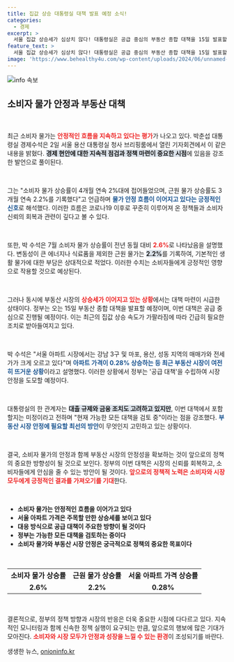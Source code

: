 ```yaml
---
title: 집값 상승 대통령실 대책 발표 예정 소식!
categories:
  - 경제
excerpt: >
  서울 집값 상승세가 심상치 않다! 대통령실은 공급 중심의 부동산 종합 대책을 15일 발표할 예정이며, 소비자 물가는 안정 흐름을 이어가고 있다. 관심이 집중되는 이 두 가지 경제 현안이 어떤 변화를 가져올지 주목해보자!
feature_text: >
  서울 집값 상승세가 심상치 않다! 대통령실은 공급 중심의 부동산 종합 대책을 15일 발표할 예정이며, 소비자 물가는 안정 흐름을 이어가고 있다. 관심이 집중되는 이 두 가지 경제 현안이 어떤 변화를 가져올지 주목해보자!
image: 'https://www.behealthy4u.com/wp-content/uploads/2024/06/unnamed-file.png'
---
```


<p><img src="https://www.behealthy4u.com/wp-content/uploads/2024/06/unnamed-file.png" alt="info 속보" /></p>

<h2 data-ke-size="size26">소비자 물가 안정과 부동산 대책</h2>

<p data-ke-size="size16">&nbsp;</p>

<p>최근 소비자 물가는 <b><span style="color: #ee2323;">안정적인 흐름을 지속하고 있다는 평가</span></b>가 나오고 있다. 박춘섭 대통령실 경제수석은 2일 서울 용산 대통령실 청사 브리핑룸에서 열린 기자회견에서 이 같은 내용을 밝혔다. <b><span style="background-color: #21538527;">경제 현안에 대한 지속적 점검과 정책 마련이 중요한 시점</span></b>에 있음을 강조한 발언으로 풀이된다. </p>

<p data-ke-size="size16">&nbsp;</p>

<p>그는 "소비자 물가 상승률이 4개월 연속 2%대에 접어들었으며, 근원 물가 상승률도 3개월 연속 2.2%를 기록했다"고 언급하며 <b><span style="color: #1a5490;">물가 안정 흐름이 이어지고 있다는 긍정적인 신호</span></b>로 해석했다. 이러한 흐름은 코로나19 이후로 꾸준히 이루어져 온 정책들과 소비자 신뢰의 회복과 관련이 깊다고 볼 수 있다.</p>

<p data-ke-size="size16">&nbsp;</p>

<p>또한, 박 수석은 7월 소비자 물가 상승률이 전년 동월 대비 <b><span style="color: #ee2323;">2.6%</b></span>로 나타났음을 설명했다. 변동성이 큰 에너지나 식료품을 제외한 근원 물가는 <b><span style="background-color: #21538527;">2.2%</b></span>를 기록하여, 기본적인 생활 물가에 대한 부담은 상대적으로 적었다. 이러한 수치는 소비자들에게 긍정적인 영향으로 작용할 것으로 예상된다.</p>

<p data-ke-size="size16">&nbsp;</p>

<p>그러나 동시에 부동산 시장의 <b><span style="color: #ee2323;">상승세가 이어지고 있는 상황</span></b>에서는 대책 마련이 시급한 상태이다. 정부는 오는 15일 부동산 종합 대책을 발표할 예정이며, 이번 대책은 공급 중심으로 진행될 예정이다. 이는 최근의 집값 상승 속도가 가팔라짐에 따라 긴급히 필요한 조치로 받아들여지고 있다. </p>

<p data-ke-size="size16">&nbsp;</p>

<p>박 수석은 "서울 아파트 시장에서는 강남 3구 및 마포, 용산, 성동 지역의 매매가와 전세가가 크게 오르고 있다"며 <b><span style="color: #1a5490;">아파트 가격이 0.28% 상승하는 등 최근 부동산 시장이 여전히 뜨거운 상황</span></b>이라고 설명했다. 이러한 상황에서 정부는 '공급 대책'을 수립하여 시장 안정을 도모할 예정이다.</p>

<p data-ke-size="size16">&nbsp;</p>

<p>대통령실의 한 관계자는 <b><span style="background-color: #21538527;">대출 규제와 금융 조치도 고려하고 있지만</span></b>, 이번 대책에서 포함할지는 미정이라고 전하며 "현재 가능한 모든 대책을 검토 중"이라는 점을 강조했다. <b><span style="color: #1a5490;">부동산 시장 안정에 필요할 최선의 방안</span></b>이 무엇인지 고민하고 있는 상황이다. </p>

<p data-ke-size="size16">&nbsp;</p>

<p>결국, 소비자 물가의 안정과 함께 부동산 시장의 안정성을 확보하는 것이 앞으로의 정책의 중요한 방향성이 될 것으로 보인다. 정부의 이번 대책은 시장의 신뢰를 회복하고, 소비자들에게 안심을 줄 수 있는 방안이 될 것이다. <b><span style="color: #ee2323;">앞으로의 정책적 노력은 소비자와 시장 모두에게 긍정적인 결과를 가져오기를 기대</span></b>한다. </p>

<p data-ke-size="size16">&nbsp;</p> 

<ul>
    <li><b>소비자 물가는 안정적인 흐름을 이어가고 있다</b></li>
    <li><b>서울 아파트 가격은 주목할 만한 상승세를 보이고 있다</b></li>
    <li><b>대응 방식으로 공급 대책이 주요한 방향이 될 것이다</b></li>
    <li><b>정부는 가능한 모든 대책을 검토하는 중이다</b></li>
    <li><b>소비자 물가와 부동산 시장 안정은 궁극적으로 정책의 중요한 목표이다</b></li>
</ul>

<p data-ke-size="size16">&nbsp;</p>

<table style="width: 100%; border-collapse: collapse;">  
    <tr>  
        <td style="text-align: center; height: 17px;"><b>소비자 물가 상승률</b></td>  
        <td style="text-align: center; height: 17px;"><b>근원 물가 상승률</b></td>  
        <td style="text-align: center; height: 17px;"><b>서울 아파트 가격 상승률</b></td>  
    </tr>  
    <tr>  
        <td style="text-align: center; height: 17px;"><b>2.6%</b></td>  
        <td style="text-align: center; height: 17px;"><b>2.2%</b></td>  
        <td style="text-align: center; height: 17px;"><b>0.28%</b></td>  
    </tr>  
</table>

<p data-ke-size="size16">&nbsp;</p> 

<p>결론적으로, 정부의 정책 방향과 시장의 반응은 더욱 중요한 시점에 다다르고 있다. 지속적인 모니터링과 함께 신속한 정책 실행이 요구되는 만큼, 앞으로의 행보에 많은 기대가 모아진다. <b><span style="color: #ee2323;">소비자와 시장 모두가 안정과 성장을 느낄 수 있는 환경</span></b>이 조성되기를 바란다.</p>
생생한 뉴스, <a href="https://onioninfo.kr" rel="dofollow">onioninfo.kr</a>


